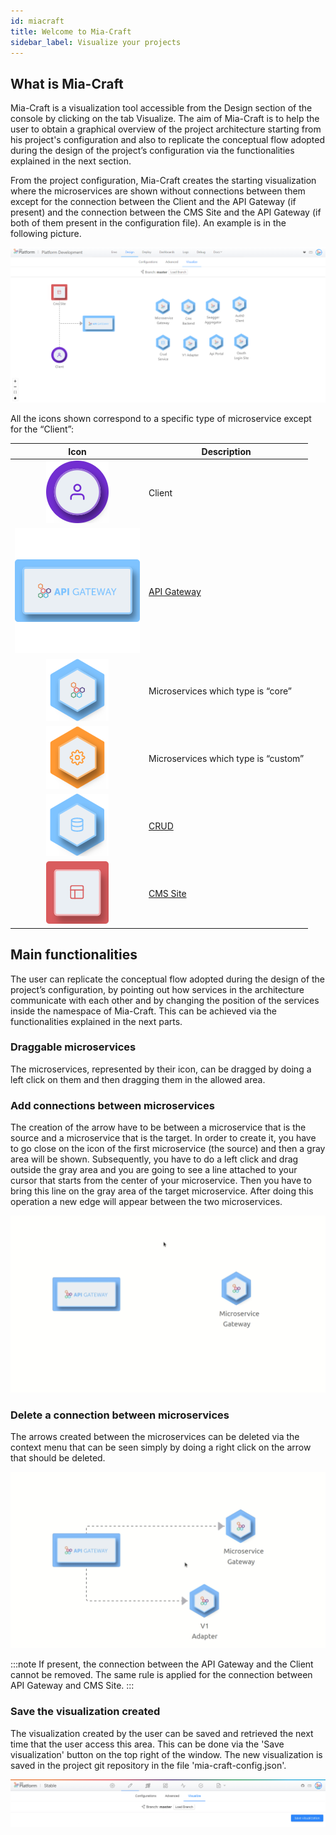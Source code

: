```yaml
---
id: miacraft
title: Welcome to Mia-Craft
sidebar_label: Visualize your projects
---
```


## What is Mia-Craft

Mia-Craft is a visualization tool accessible from the Design section of the console by clicking on the tab Visualize.
The aim of Mia-Craft is to help the user to obtain a graphical overview of the project architecture starting from his project's configuration and also to replicate the conceptual flow adopted during the design of the project’s configuration via the functionalities explained in the next section.

From the project configuration, Mia-Craft creates the starting visualization where the microservices are shown without connections between them except for the connection between the Client and the API Gateway (if present) and the connection between the CMS Site and the API Gateway (if both of them present in the configuration file). An example is in the following picture.

![Mia-Craft landing page](img/mia-craft-starting.png)

All the icons shown correspond to a specific type of microservice except for the “Client”:

| Icon      | Description |
| :-----------: | ----------- |
| ![Mia-Craft client-icon](img/client-icon.png)|Client|
| ![Mia-Craft apigateway-icon](img/apigateway-icon.PNG)|[API Gateway](../../../runtime_suite/api-gateway.md)|
| ![Mia-Craft service-icon](img/service-icon.png)| Microservices which type is “core” |
| ![Mia-Craft custom-service-icon](img/custom-service-icon.png)|  Microservices which type is “custom”|
| ![Mia-Craft crud-icon](img/crud-icon.png)| [CRUD](crud_advanced.md)|
| ![Mia-Craft cmssite-icon](img/cmssite-icon.png)| [CMS  Site](../../../business_suite/guide_cms.md)|

## Main functionalities

The user can replicate the conceptual flow adopted during the design of the project’s configuration, by pointing out how services in the architecture communicate with each other and by changing the position of the services inside the namespace of Mia-Craft. This can be achieved via the functionalities explained in the next parts.

### Draggable microservices

The microservices, represented by their icon, can be dragged by doing a left click on them and then dragging them in the allowed area.

### Add connections between microservices

The creation of the arrow have to be between a microservice that is the source and a microservice that is the target. In order to create it, you have to go close on the icon of the first microservice (the source) and then a gray area will be shown. Subsequently, you have to do a left click and drag outside the gray area and you are going to see a line attached to your cursor that starts from the center of your microservice. Then you have to bring this line on the gray area of the target microservice. After doing this operation a new edge will appear between the two microservices.

![Mia-Craft new-arrow](img/new_arrow.gif)

### Delete a connection between microservices

The arrows created between the microservices can be deleted via the context menu that can be seen simply by doing a right click on the arrow that should be deleted.

![Mia-Craft eliminate-arrow](img/eliminate-arrow.gif)

:::note 
If present, the connection between the API Gateway and the Client cannot be removed. The same rule is applied for the connection between API Gateway and CMS Site.
:::

### Save the visualization created

The visualization created by the user can be saved and retrieved the next time that the user access this area. This can be done via the 'Save visualization' button on the top right of the window. The new visualization is saved in the project git repository in the file 'mia-craft-config.json'.

![Mia-Craft save-configuration](img/save-configuration.png)

